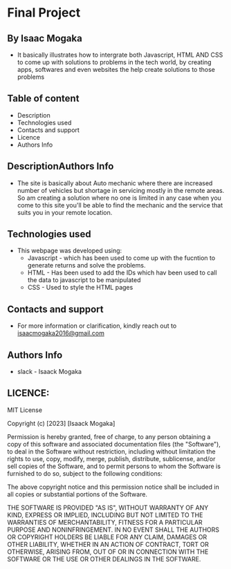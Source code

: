 # Final Project

## By Isaac Mogaka
- It basically illustrates how to intergrate both Javascript, HTML AND CSS to come up with solutions to problems in the tech world, by creating apps, softwares and even websites the help create solutions to those problems
## Table of content
- Description
- Technologies used 
- Contacts and support
- Licence
- Authors Info
## DescriptionAuthors Info
- <p>The site is basically about Auto mechanic where there are increased number of vehicles but shortage in servicing mostly in the remote areas. So am creating a solution where no one is limited in any case when you come to this site you'll be able to find the mechanic and the service that suits you in your remote location.</p>
## Technologies used 
- This webpage was developed using:
   - Javascript - which has been used to come up with the fucntion to generate returns and solve the problems.
   - HTML - Has been used to add the IDs which hav been used to call the data to javascript to be manipulated
   - CSS - Used to style the HTML pages
## Contacts and support
- For more information or clarification, kindly reach out to isaacmogaka2016@gmail.com
## Authors Info
- slack - Isaack Mogaka
## LICENCE:

MIT License

Copyright (c) [2023] [Isaack Mogaka]

Permission is hereby granted, free of charge, to any person obtaining a copy
of this software and associated documentation files (the "Software"), to deal
in the Software without restriction, including without limitation the rights
to use, copy, modify, merge, publish, distribute, sublicense, and/or sell
copies of the Software, and to permit persons to whom the Software is
furnished to do so, subject to the following conditions:

The above copyright notice and this permission notice shall be included in all
copies or substantial portions of the Software.

THE SOFTWARE IS PROVIDED "AS IS", WITHOUT WARRANTY OF ANY KIND, EXPRESS OR
IMPLIED, INCLUDING BUT NOT LIMITED TO THE WARRANTIES OF MERCHANTABILITY,
FITNESS FOR A PARTICULAR PURPOSE AND NONINFRINGEMENT. IN NO EVENT SHALL THE
AUTHORS OR COPYRIGHT HOLDERS BE LIABLE FOR ANY CLAIM, DAMAGES OR OTHER
LIABILITY, WHETHER IN AN ACTION OF CONTRACT, TORT OR OTHERWISE, ARISING FROM,
OUT OF OR IN CONNECTION WITH THE SOFTWARE OR THE USE OR OTHER DEALINGS IN THE
SOFTWARE.